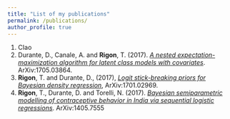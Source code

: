```yaml
---
title: "List of my publications"
permalink: /publications/
author_profile: true
---
```


1. CIao
1. Durante, D., Canale, A. and **Rigon**, T. (2017).  *[A nested expectation-maximization algorithm for latent class models with covariates](nEM)*. ArXiv:1705.03864.
2. **Rigon**, T. and Durante, D., (2017), *[Logit stick-breaking priors for Bayesian density regression](LSBP)*, ArXiv:1701.02969.
3. **Rigon**, T., Durante, D. and Torelli, N. (2017). *[Bayesian semiparametric modelling of contraceptive behavior in India via sequential logistic regressions](India-SequentiaLogit)*. ArXiv:1405.7555
